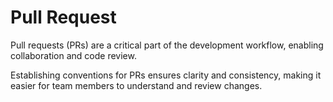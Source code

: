 # Pull Request

Pull requests (PRs) are a critical part of the development workflow, enabling collaboration and code review.

Establishing conventions for PRs ensures clarity and consistency, making it easier for team members to understand and review changes.
